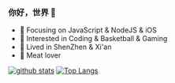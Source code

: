 ### 你好，世界 👋

- :orange_book: Focusing on JavaScript & NodeJS & iOS
- :hammer:  Interested in Coding & Basketball & Gaming
- :ram: Lived in ShenZhen & Xi'an
- :meat_on_bone: Meat lover




[![github stats](https://github-readme-stats.vercel.app/api?username=iafine&show_icons=true&icon_color=CE1D2D&text_color=718096&bg_color=00000000&hide_title=true&hide_border=true&count_private=true)](https://github.com/iafine)
 [![Top Langs](https://github-readme-stats.vercel.app/api/top-langs/?username=iafine&count_private=true)](https://github.com/iafine/github-readme-stats)
